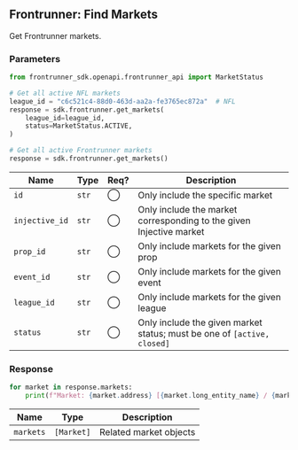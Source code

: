 ## Frontrunner: Find Markets

Get Frontrunner markets. 

### Parameters

```python
from frontrunner_sdk.openapi.frontrunner_api import MarketStatus

# Get all active NFL markets
league_id = "c6c521c4-88d0-463d-aa2a-fe3765ec872a"  # NFL
response = sdk.frontrunner.get_markets(
    league_id=league_id,
    status=MarketStatus.ACTIVE,
)

# Get all active Frontrunner markets
response = sdk.frontrunner.get_markets()
```

| Name | Type | Req? | Description |
| - | - | - | - |
| `id` | `str` | ◯ | Only include the specific market |
| `injective_id` | `str` | ◯ | Only include the market corresponding to the given Injective market |
| `prop_id` | `str` | ◯ | Only include markets for the given prop |
| `event_id` | `str` | ◯ | Only include markets for the given event |
| `league_id` | `str` | ◯ | Only include markets for the given league |
| `status` | `str` | ◯ | Only include the given market status; must be one of `[active, closed]` |

### Response

```python
for market in response.markets:
    print(f"Market: {market.address} [{market.long_entity_name} / {market.short_entity_name}]")
```

| Name | Type | Description |
| - | - | - |
| `markets` | `[Market]` | Related market objects |
